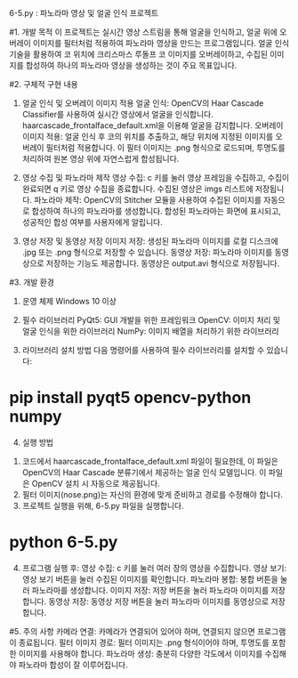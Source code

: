 6-5.py : 파노라마 영상 및 얼굴 인식 프로젝트


#1. 개발 목적
 이 프로젝트는 실시간 영상 스트림을 통해 얼굴을 인식하고, 얼굴 위에 오버레이 이미지를 필터처럼 적용하여 파노라마 영상을 만드는 프로그램입니다. 
얼굴 인식 기술을 활용하여 코 위치에 크리스마스 루돌프 코 이미지를 오버레이하고, 수집된 이미지를 합성하여 하나의 파노라마 영상을 생성하는 것이 주요 목표입니다.

#2. 구체적 구현 내용
1) 얼굴 인식 및 오버레이 이미지 적용
 얼굴 인식: OpenCV의 Haar Cascade Classifier를 사용하여 실시간 영상에서 얼굴을 인식합니다. haarcascade_frontalface_default.xml을 이용해 얼굴을 감지합니다.
오버레이 이미지 적용: 얼굴 인식 후 코의 위치를 추출하고, 해당 위치에 지정된 이미지를 오버레이 필터처럼 적용합니다. 이 필터 이미지는 .png 형식으로 로드되며, 투명도를 처리하여 원본 영상 위에 자연스럽게 합성됩니다.

2) 영상 수집 및 파노라마 제작
 영상 수집: c 키를 눌러 영상 프레임을 수집하고, 수집이 완료되면 q 키로 영상 수집을 종료합니다. 수집된 영상은 imgs 리스트에 저장됩니다.
파노라마 제작: OpenCV의 Stitcher 모듈을 사용하여 수집된 이미지를 자동으로 합성하여 하나의 파노라마를 생성합니다.
합성된 파노라마는 화면에 표시되고, 성공적인 합성 여부를 사용자에게 알립니다.

3) 영상 저장 및 동영상 저장
 이미지 저장: 생성된 파노라마 이미지를 로컬 디스크에 .jpg 또는 .png 형식으로 저장할 수 있습니다.
 동영상 저장: 파노라마 이미지를 동영상으로 저장하는 기능도 제공합니다. 동영상은 output.avi 형식으로 저장됩니다.

#3. 개발 환경
1) 운영 체제
 Windows 10 이상
2) 필수 라이브러리
 PyQt5: GUI 개발을 위한 프레임워크
 OpenCV: 이미지 처리 및 얼굴 인식을 위한 라이브러리
 NumPy: 이미지 배열을 처리하기 위한 라이브러리

 3) 라이브러리 설치 방법
다음 명령어를 사용하여 필수 라이브러리를 설치할 수 있습니다:
# pip install pyqt5 opencv-python numpy

4. 실행 방법
1) 코드에서 haarcascade_frontalface_default.xml 파일이 필요한데, 이 파일은 OpenCV의 Haar Cascade 분류기에서 제공하는 얼굴 인식 모델입니다. 이 파일은 OpenCV 설치 시 자동으로 제공됩니다.
2) 필터 이미지(nose.png)는 자신의 환경에 맞게 준비하고 경로를 수정해야 합니다.
3) 프로젝트 실행을 위해, 6-5.py 파일을 실행합니다.
# python 6-5.py
4) 프로그램 실행 후:
영상 수집: c 키를 눌러 여러 장의 영상을 수집합니다.
영상 보기: 영상 보기 버튼을 눌러 수집된 이미지를 확인합니다.
파노라마 봉합: 봉합 버튼을 눌러 파노라마를 생성합니다.
이미지 저장: 저장 버튼을 눌러 파노라마 이미지를 저장합니다.
동영상 저장: 동영상 저장 버튼을 눌러 파노라마 이미지를 동영상으로 저장합니다.

#5. 주의 사항
카메라 연결: 카메라가 연결되어 있어야 하며, 연결되지 않으면 프로그램이 종료됩니다.
필터 이미지 경로: 필터 이미지는 .png 형식이어야 하며, 투명도를 포함한 이미지를 사용해야 합니다.
파노라마 생성: 충분히 다양한 각도에서 이미지를 수집해야 파노라마 합성이 잘 이루어집니다.
